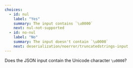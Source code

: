 ```yaml
---
choices:
  - id: nul
    label: "Yes"
    summary: The input contains `\u0000`
    next: nul-not-supported
  - id: no-nul
    label: "No"
    summary: The input doesn't contain `\u0000`
    next: deserialization/noerror/truncatedstrings-input
---
```


Does the JSON input contain the Unicode character `\u0000`?